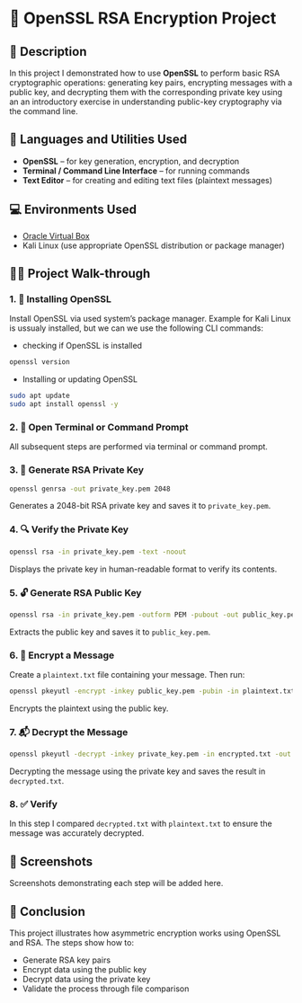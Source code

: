 # 🔐 OpenSSL RSA Encryption Project

## 📄 Description

In this project I demonstrated how to use **OpenSSL** to perform basic RSA cryptographic operations: generating key pairs, encrypting messages with a public key, and decrypting them with the corresponding private key using an an introductory exercise in understanding public-key cryptography via the command line.

## 🧰 Languages and Utilities Used

- **OpenSSL** – for key generation, encryption, and decryption  
- **Terminal / Command Line Interface** – for running commands  
- **Text Editor** – for creating and editing text files (plaintext messages)

## 💻 Environments Used
 
- [Oracle Virtual Box](https://www.virtualbox.org/)
- Kali Linux (use appropriate OpenSSL distribution or package manager)

## 🚶‍♂️ Project Walk-through

### 1. 🔧 Installing OpenSSL

Install OpenSSL via used system’s package manager. Example for Kali Linux is ussualy installed, but we can we use the following CLI commands:
- checking if OpenSSL is installed
```bash
openssl version
```
- Installing or updating OpenSSL
```bash
sudo apt update
sudo apt install openssl -y
```
### 2. 📁 Open Terminal or Command Prompt

All subsequent steps are performed via terminal or command prompt.

### 3. 🔑 Generate RSA Private Key

```bash
openssl genrsa -out private_key.pem 2048
```

Generates a 2048-bit RSA private key and saves it to `private_key.pem`.

### 4. 🔍 Verify the Private Key

```bash
openssl rsa -in private_key.pem -text -noout
```

Displays the private key in human-readable format to verify its contents.

### 5. 🔓 Generate RSA Public Key

```bash
openssl rsa -in private_key.pem -outform PEM -pubout -out public_key.pem
```

Extracts the public key and saves it to `public_key.pem`.

### 6. 📨 Encrypt a Message

Create a `plaintext.txt` file containing your message. Then run:

```bash
openssl pkeyutl -encrypt -inkey public_key.pem -pubin -in plaintext.txt -out encrypted.txt
```

Encrypts the plaintext using the public key.

### 7. 📬 Decrypt the Message

```bash
openssl pkeyutl -decrypt -inkey private_key.pem -in encrypted.txt -out decrypted.txt
```

Decrypting the message using the private key and saves the result in `decrypted.txt`.

### 8. ✅ Verify

In this step I compared `decrypted.txt` with `plaintext.txt` to ensure the message was accurately decrypted.

## 📸 Screenshots

Screenshots demonstrating each step will be added here.

## 📌 Conclusion

This project illustrates how asymmetric encryption works using OpenSSL and RSA. The steps show how to:
- Generate RSA key pairs
- Encrypt data using the public key
- Decrypt data using the private key
- Validate the process through file comparison
